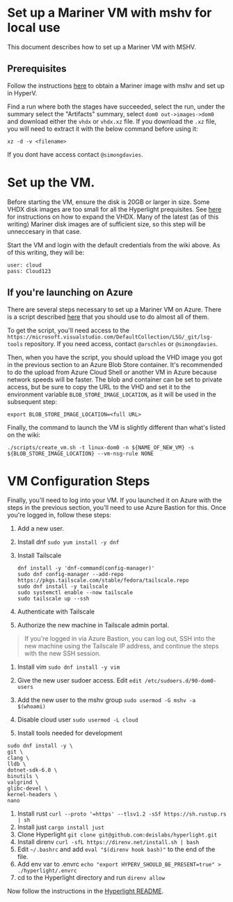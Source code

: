 # Set up a Mariner VM with mshv for local use

This document describes how to set up a Mariner VM with MSHV.

## Prerequisites

Follow the instructions [here](https://www.osgwiki.com/wiki/LSG/Distro/Linux_in_Dom0/Nested#Obtaining_Dom0_images) to obtain a Mariner image with mshv and set up in HyperV.

Find a run where both the stages have succeeded, select the run, under the summary select the "Artifacts" summary, select `dom0 out->images->dom0` and download either the `vhdx` or `vhdx.xz` file. If you download the `.xz` file, you will need to extract it with the below command before using it:

```shell
xz -d -v <filename>
```

If you dont have access contact `@simongdavies`. 

# Set up the VM.

Before starting the VM, ensure the disk is 20GB or larger in size. Some VHDX disk images are too small for all the Hyperlight prequisites. See [here](https://docs.microsoft.com/en-us/virtualization/hyper-v-on-windows/user-guide/expand-virtual-hard-disk) for instructions on how to expand the VHDX. Many of the latest (as of this writing) Mariner disk images are of sufficient size, so this step will be unneccesary in that case.

Start the VM and login with the default credentials from the wiki above. As of this writing, they will be:

```shell
user: cloud
pass: Cloud123
```

## If you're launching on Azure

There are several steps necessary to set up a Mariner VM on Azure. There is a script described [here](https://www.osgwiki.com/wiki/LSG/Distro/Linux_in_Dom0/Nested#Setting_up_an_Azure_Dom0_VM) that you should use to do almost all of them.

To get the script, you'll need access to the `https://microsoft.visualstudio.com/DefaultCollection/LSG/_git/lsg-tools` repository. If you need access, contact `@arschles` or `@simongdavies`.

Then, when you have the script, you should upload the VHD image you got in the previous section to an Azure Blob Store container. It's recommended to do the upload from Azure Cloud Shell or another VM in Azure because network speeds will be faster. The blob and container can be set to private access, but be sure to copy the URL to the VHD and set it to the environment variable `BLOB_STORE_IMAGE_LOCATION`, as it will be used in the subsequent step:

```shell
export BLOB_STORE_IMAGE_LOCATION=<full URL>
```

Finally, the command to launch the VM is slightly different than what's listed on the wiki:

```shell
./scripts/create_vm.sh -t linux-dom0 -n ${NAME_OF_NEW_VM} -s ${BLOB_STORE_IMAGE_LOCATION} --vm-nsg-rule NONE
```

# VM Configuration Steps

Finally, you'll need to log into your VM. If you launched it on Azure with the steps in the previous section, you'll need to use Azure Bastion for this. Once you're logged in, follow these steps:

1. Add a new user.
1. Install dnf `sudo yum install -y dnf`
1. Install Tailscale

    ```shell
    dnf install -y 'dnf-command(config-manager)'
    sudo dnf config-manager --add-repo https://pkgs.tailscale.com/stable/fedora/tailscale.repo
    sudo dnf install -y tailscale
    sudo systemctl enable --now tailscale
    sudo tailscale up --ssh
    ```

1. Authenticate with Tailscale
1. Authorize the new machine in Tailscale admin portal.

>If you're logged in via Azure Bastion, you can log out, SSH into the new machine using the Tailscale IP address, and continue the steps with the new SSH session.

1. Install vim `sudo dnf install -y vim`
1. Give the new user sudoer access. Edit `edit /etc/sudoers.d/90-dom0-users`
1. Add the new user to the mshv group `sudo usermod -G mshv -a $(whoami)`
1. Disable cloud user `sudo usermod -L cloud`

1. Install tools needed for development

```shell
sudo dnf install -y \
git \
clang \
lldb \
dotnet-sdk-6.0 \
binutils \
valgrind \
glibc-devel \
kernel-headers \
nano
```

1. Install rust `curl --proto '=https' --tlsv1.2 -sSf https://sh.rustup.rs | sh`
1. Install just `cargo install just`
1. Clone Hyperlight `git clone git@github.com:deislabs/hyperlight.git`
1. Install direnv `curl -sfL https://direnv.net/install.sh | bash`
1. Edit `~/.bashrc` and add `eval "$(direnv hook bash)"` to the end of the file.
1. Add env var to .envrc `echo "export HYPERV_SHOULD_BE_PRESENT=true" > ./hyperlight/.envrc`
1. cd to the Hyperlight directory and run `direnv allow`

Now follow the instructions in the [Hyperlight README](../README.md).
